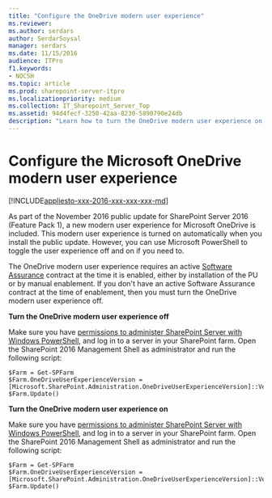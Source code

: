 ```yaml
---
title: "Configure the OneDrive modern user experience"
ms.reviewer: 
ms.author: serdars
author: SerdarSoysal
manager: serdars
ms.date: 11/15/2016
audience: ITPro
f1.keywords:
- NOCSH
ms.topic: article
ms.prod: sharepoint-server-itpro
ms.localizationpriority: medium
ms.collection: IT_Sharepoint_Server_Top
ms.assetid: 94d4fecf-3250-42aa-8230-5890790e24db
description: "Learn how to turn the OneDrive modern user experience on or off in SharePoint Server."
---
```


# Configure the Microsoft OneDrive modern user experience

[!INCLUDE[appliesto-xxx-2016-xxx-xxx-xxx-md](../includes/appliesto-xxx-2016-xxx-xxx-xxx-md.md)]
  
As part of the November 2016 public update for SharePoint Server 2016 (Feature Pack 1), a new modern user experience for Microsoft OneDrive is included. This modern user experience is turned on automatically when you install the public update. However, you can use Microsoft PowerShell to toggle the user experience off and on if you need to.
  
The OneDrive modern user experience requires an active [Software Assurance](https://www.microsoft.com/licensing/licensing-programs/software-assurance-default.aspx) contract at the time it is enabled, either by installation of the PU or by manual enablement. If you don't have an active Software Assurance contract at the time of enablement, then you must turn the OneDrive modern user experience off.
  
 **Turn the OneDrive modern user experience off**
  
Make sure you have [permissions to administer SharePoint Server with Windows PowerShell](/powershell/module/sharepoint-server/?view=sharepoint-ps&preserve-view=true), and log in to a server in your SharePoint farm. Open the SharePoint 2016 Management Shell as administrator and run the following script:
  
```
$Farm = Get-SPFarm
$Farm.OneDriveUserExperienceVersion = [Microsoft.SharePoint.Administration.OneDriveUserExperienceVersion]::Version1
$Farm.Update()

```

 **Turn the OneDrive modern user experience on**
  
Make sure you have [permissions to administer SharePoint Server with Windows PowerShell](/powershell/module/sharepoint-server/?view=sharepoint-ps&preserve-view=true), and log in to a server in your SharePoint farm. Open the SharePoint 2016 Management Shell as administrator and run the following script:
  
```
$Farm = Get-SPFarm
$Farm.OneDriveUserExperienceVersion = [Microsoft.SharePoint.Administration.OneDriveUserExperienceVersion]::Version2
$Farm.Update()

```


